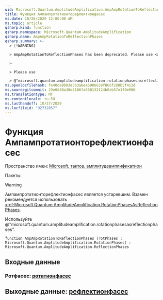 ```yaml
---
uid: Microsoft.Quantum.AmplitudeAmplification.AmpAmpRotationToReflectionPhases
title: Функция Ампампротатионторефлектионфасес
ms.date: 10/26/2020 12:00:00 AM
ms.topic: article
qsharp.kind: function
qsharp.namespace: Microsoft.Quantum.AmplitudeAmplification
qsharp.name: AmpAmpRotationToReflectionPhases
qsharp.summary: >-
  > [!WARNING]

  > AmpAmpRotationToReflectionPhases has been deprecated. Please use <xref:Microsoft.Quantum.AmplitudeAmplification.RotationPhasesAsReflectionPhases> instead.

  >

  > Please use

  > @"microsoft.quantum.amplitudeamplification.rotationphasesasreflectionphases".
ms.openlocfilehash: fe40da8b03e3b3a6ea6908639f866f280b5f413d
ms.sourcegitcommit: 29e0d88a30e4166fa580132124b0eb57e1f0e986
ms.translationtype: MT
ms.contentlocale: ru-RU
ms.lasthandoff: 10/27/2020
ms.locfileid: "92732057"
---
```

# <a name="ampamprotationtoreflectionphases-function"></a>Функция Ампампротатионторефлектионфасес

Пространство имен: [Microsoft. тактов. амплитудеамплификатион](xref:Microsoft.Quantum.AmplitudeAmplification)

Пакеты [](https://nuget.org/packages/)


> [!WARNING]
> Ампампротатионторефлектионфасес является устаревшим. Взамен рекомендуется использовать <xref:Microsoft.Quantum.AmplitudeAmplification.RotationPhasesAsReflectionPhases>.
>
> Используйте @"microsoft.quantum.amplitudeamplification.rotationphasesasreflectionphases".



```qsharp
function AmpAmpRotationToReflectionPhases (rotPhases : Microsoft.Quantum.AmplitudeAmplification.RotationPhases) : Microsoft.Quantum.AmplitudeAmplification.ReflectionPhases
```


## <a name="input"></a>Входные данные

### <a name="rotphases--rotationphases"></a>Ротфасес: [ротатионфасес](xref:Microsoft.Quantum.AmplitudeAmplification.RotationPhases)





## <a name="output--reflectionphases"></a>Выходные данные: [рефлектионфасес](xref:Microsoft.Quantum.AmplitudeAmplification.ReflectionPhases)

